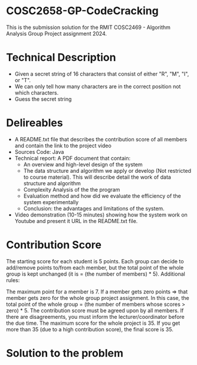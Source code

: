 # COSC2658-GP-CodeCracking
This is the submission solution for the RMIT COSC2469 - Algorithm Analysis Group Project assignment 2024. 

# Technical Description
* Given a secret string of 16 characters that consist of either "R", "M", "I", or "T".
* We can only tell how many characters are in the correct position not which characters.
* Guess the secret string

# Delireables
* A README.txt file that describes the contribution score of all members and contain the link to the project video
* Sources Code: Java
* Technical report: A PDF document that contain:
  * An overview and high-level design of the system
  * The data structure and algorithm we apply or develop (Not restricted to course material). This will describe detail the work of data structure and algorithm
  * Complexity Analysis of the the program
  * Evaluation method and how did we evaluate the efficiency of the system experimentally
  * Conclusion: the advantages and limitations of the system.
* Video demonstration (10-15 minutes) showing how the system work on Youtube and present it URL in the README.txt file.

# Contribution Score
The starting score for each student is 5 points. Each group can decide to add/remove points to/from each member, but the total point of the whole group is kept unchanged (it is = (the number of members) * 5). Additional rules:

The maximum point for a member is 7.
If a member gets zero points => that member gets zero for the whole group project assignment. In this case, the total point of the whole group = (the number of members whose scores > zero) * 5.
The contribution score must be agreed upon by all members. If there are disagreements, you must inform the lecturer/coordinator before the due time.
The maximum score for the whole project is 35. If you get more than 35 (due to a high contribution score), the final score is 35.

# Solution to the problem
